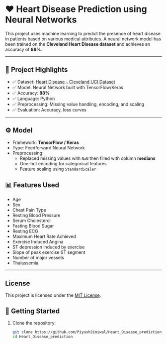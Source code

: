 # ❤️ Heart Disease Prediction using Neural Networks

This project uses machine learning to predict the presence of heart disease in patients based on various medical attributes. A neural network model has been trained on the **Cleveland Heart Disease dataset** and achieves an accuracy of **88%**.

---

## 📌 Project Highlights

- ✅ Dataset: [Heart Disease - Cleveland UCI Dataset](https://www.kaggle.com/datasets/cherngs/heart-disease-cleveland-uci)
- ✅ Model: Neural Network built with TensorFlow/Keras
- ✅ Accuracy: **88%**
- ✅ Language: Python
- ✅ Preprocessing: Missing value handling, encoding, and scaling
- ✅ Evaluation: Accuracy, loss curves

---

## ⚙️ Model

- Framework: **TensorFlow / Keras**
- Type: Feedforward Neural Network
- Preprocessing:
  - Replaced missing values with `NaN` then filled with column **medians**
  - One-hot encoding for categorical features
  - Feature scaling using `StandardScaler`

## 📊 Features Used
- Age
- Sex
- Chest Pain Type
- Resting Blood Pressure
- Serum Cholesterol
- Fasting Blood Sugar
- Resting ECG
- Maximum Heart Rate Achieved
- Exercise Induced Angina
- ST depression induced by exercise
- Slope of peak exercise ST segment
- Number of major vessels
- Thalassemia

---

## License
This project is licensed under the [MIT License](LICENSE).


## 🚀 Getting Started

1. Clone the repository:
   ```bash
   git clone https://github.com/PiyushJimiwal/Heart_Disease_prediction.git
   cd Heart_Disease_prediction
